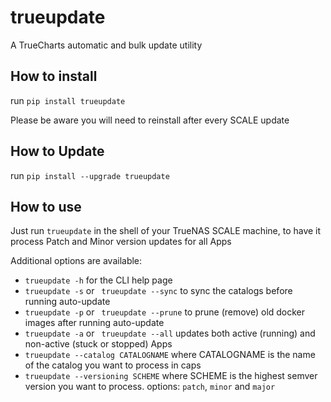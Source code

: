 # trueupdate
A TrueCharts automatic and bulk update utility

## How to install

run `pip install trueupdate`

Please be aware you will need to reinstall after every SCALE update

## How to Update

run `pip install --upgrade trueupdate`

## How to use

Just run `trueupdate` in the shell of your TrueNAS SCALE machine, to have it process Patch and Minor version updates for all Apps

Additional options are available:

- `trueupdate -h` for the CLI help page
- `trueupdate -s` or ` trueupdate --sync` to sync the catalogs before running auto-update
- `trueupdate -p` or ` trueupdate --prune` to prune (remove) old docker images after running auto-update
- `trueupdate -a` or ` trueupdate --all` updates both active (running) and non-active (stuck or stopped) Apps
- `trueupdate --catalog CATALOGNAME` where CATALOGNAME is the name of the catalog you want to process in caps
- `trueupdate --versioning SCHEME` where SCHEME is the highest semver version you want to process. options: `patch`, `minor` and `major`